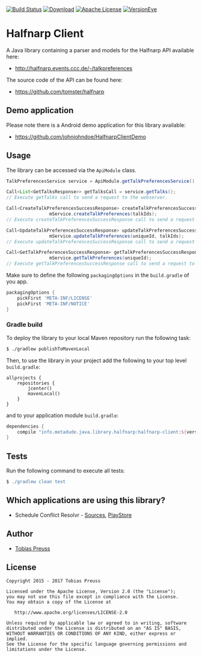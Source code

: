 [![Build Status](https://travis-ci.org/johnjohndoe/HalfnarpClient.svg)](https://travis-ci.org/johnjohndoe/HalfnarpClient) [![Download](https://api.bintray.com/packages/tbsprs/maven/HalfnarpClient/images/download.svg)](https://bintray.com/tbsprs/maven/HalfnarpClient/_latestVersion) [![Apache License](http://img.shields.io/badge/license-Apache%20License%202.0-lightgrey.svg)](http://choosealicense.com/licenses/apache-2.0/) [![VersionEye](https://www.versioneye.com/user/projects/54d63b636654aa5eba00606e/badge.svg)](https://www.versioneye.com/user/projects/54d63b636654aa5eba00606e)

# Halfnarp Client

A Java library containing a parser and models for the Halfnarp API available here:

* http://halfnarp.events.ccc.de/-/talkpreferences

The source code of the API can be found here:

* https://github.com/tomster/halfnarp


## Demo application

Please note there is a Android demo application for this library available:

* https://github.com/johnjohndoe/HalfnarpClientDemo


## Usage

The library can be accessed via the `ApiModule` class.

```java
TalkPreferencesService service = ApiModule.getTalkPreferencesService();

Call<List<GetTalksResponse>> getTalksCall = service.getTalks();
// Execute getTalks call to send a request to the webserver.

Call<CreateTalkPreferencesSuccessResponse> createTalkPreferencesSuccessResponseCall =
                mService.createTalkPreferences(talkIds);
// Execute createTalkPreferencesSuccessResponse call to send a request to the webserver.

Call<UpdateTalkPreferencesSuccessResponse> updateTalkPreferencesSuccessResponseCall =
                mService.updateTalkPreferences(uniqueId, talkIds);
// Execute updateTalkPreferencesSuccessResponse call to send a request to the webserver.

Call<GetTalkPreferencesSuccessResponse> getTalkPreferencesSuccessResponseCall =
                mService.getTalkPreferences(uniqueId);
// Execute getTalkPreferencesSuccessResponse call to send a request to the webserver.
```

Make sure to define the following `packagingOptions` in the  `build.gradle` of you app.

```groovy
packagingOptions {
    pickFirst 'META-INF/LICENSE'
    pickFirst 'META-INF/NOTICE'
}
```


### Gradle build

To deploy the library to your local Maven repository run the following task:

```bash
$ ./gradlew publishToMavenLocal
```

Then, to use the library in your project add the following to
your top level `build.gradle`:

```
allprojects {
    repositories {
        jcenter()
        mavenLocal()
    }
}
```

and to your application module `build.gradle`:


```groovy
dependencies {
    compile "info.metadude.java.library.halfnarp:halfnarp-client:${version}"
}
```

## Tests

Run the following command to execute all tests:

```groovy
$ ./gradlew clean test
```

## Which applications are using this library?

* Schedule Conflict Resolvr - [Sources][scr-sources], [PlayStore][scr-playstore]


## Author

* [Tobias Preuss][tobias-preuss]

## License

    Copyright 2015 - 2017 Tobias Preuss

    Licensed under the Apache License, Version 2.0 (the "License");
    you may not use this file except in compliance with the License.
    You may obtain a copy of the License at

       http://www.apache.org/licenses/LICENSE-2.0

    Unless required by applicable law or agreed to in writing, software
    distributed under the License is distributed on an "AS IS" BASIS,
    WITHOUT WARRANTIES OR CONDITIONS OF ANY KIND, either express or implied.
    See the License for the specific language governing permissions and
    limitations under the License.


[tobias-preuss]: https://github.com/johnjohndoe
[scr-sources]: https://github.com/ligi/SCR
[scr-playstore]: https://play.google.com/store/apps/details?id=org.ligi.scr


